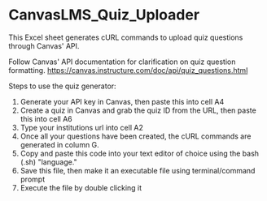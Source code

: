 # CanvasLMS_Quiz_Uploader
This Excel sheet generates cURL commands to upload quiz questions through Canvas' API.

Follow Canvas' API documentation for clarification on quiz question formatting.
  https://canvas.instructure.com/doc/api/quiz_questions.html

Steps to use the quiz generator:

  1. Generate your API key in Canvas, then paste this into cell A4
  2. Create a quiz in Canvas and grab the quiz ID from the URL, then paste this into cell A6
  3. Type your institutions url into cell A2
  4. Once all your questions have been created, the cURL commands are generated in column G.
  5. Copy and paste this code into your text editor of choice using the bash (.sh) "language."
  6. Save this file, then make it an executable file using terminal/command prompt
  7. Execute the file by double clicking it
